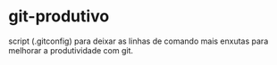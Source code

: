 # git-produtivo
script (.gitconfig) para deixar as linhas de comando mais enxutas para melhorar a produtividade com git.
